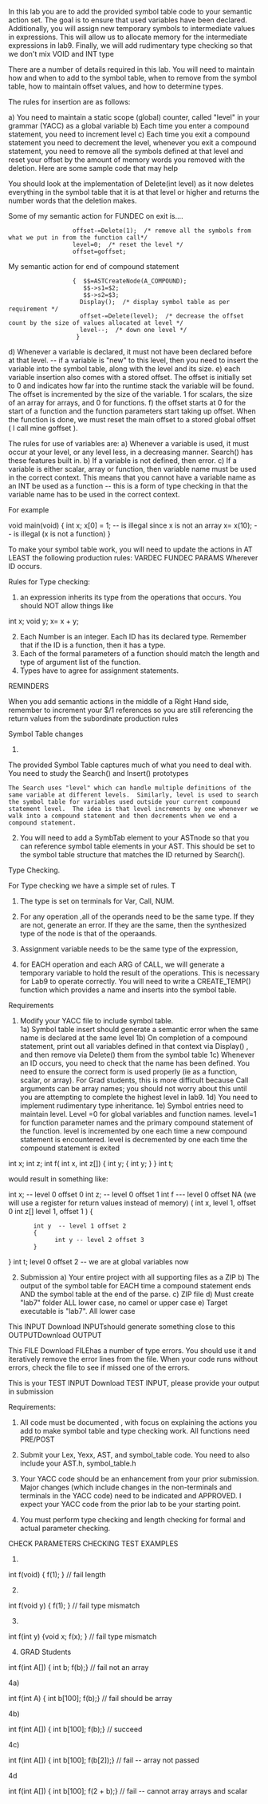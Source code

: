 In this lab you are to add the provided symbol table code to your semantic action set.  The goal is to ensure that used variables have been declared.
Additionally, you will assign new temporary symbols to intermediate values in expressions.  This will allow us to allocate memory for the intermediate expressions in lab9. Finally, we will add rudimentary type checking so that we don't mix VOID and INT type

There are a number of details required in this lab.  You will need to maintain how and when to add to the symbol table, when to remove from the symbol table, how to maintain offset values, and how to determine types.

The rules for insertion are as follows:

a)  You need to maintain a static scope (global) counter, called "level" in your grammar (YACC) as a global variable
b)  Each time you enter a compound statement, you need to increment level
c)  Each time you exit a compound statement you need to decrement the level,  whenever you exit a compound statement, you need to remove all the symbols defined at that level and reset your offset by the amount of memory words you removed with the deletion.  Here are some sample code that may help

You should look at the implementation of Delete(int level) as it now deletes everything in the symbol table that it is at that level or higher and returns the number words that the deletion makes.


Some of my semantic action for FUNDEC on exit is....

                      offset-=Delete(1);  /* remove all the symbols from what we put in from the function call*/
                      level=0;  /* reset the level */
                      offset=goffset;



My semantic action for end of compound statement

                      {  $$=ASTCreateNode(A_COMPOUND);
                         $$->s1=$2;
                         $$->s2=$3;
                        Display();  /* display symbol table as per requirement */
                        offset-=Delete(level);  /* decrease the offset count by the size of values allocated at level */
                        level--;  /* down one level */
                       }
d)  Whenever a variable is declared, it must not have been declared before at that level.
  -- if a variable is "new" to this level, then you need to insert the variable into the symbol table, along
    with the level and its size.
e)  each variable insertion also comes with a stored offset.  The offset is initially set to 0 and indicates how far into the runtime stack the variable will be found.   The offset is incremented by the size of the variable.  1 for scalars, the size of an array for arrays, and 0 for functions.
f)  the offset starts at 0 for  the start of a function and the function parameters start taking up offset.  When the function is done, we must reset the main offset to a stored global offset ( I call mine goffset ).

The rules for use of variables are:
a)  Whenever a variable is used, it must occur at your level, or any level less, in a decreasing manner.  Search() has these features built in.
b)  If a variable is not defined, then error.
c)  If a variable is either scalar, array or function,  then variable name must be used in the correct context.  This means that you cannot have a variable name as an INT be used as a function -- this is a form of type checking in that the variable name has to be used in the correct context.

For example

void main(void)
{
   int x;
  x[0] =  1;  -- is illegal since x is not an array
  x= x(10);  -- is illegal (x is not a function)
}


To make your symbol table work, you will need to update the actions in AT LEAST the following production rules:
VARDEC
FUNDEC
PARAMS
Wherever ID occurs.


Rules for Type checking:
1) an expression inherits its type from the operations that occurs.  You should NOT allow things like

int x;
void y;
x= x + y;

2)  Each Number is an integer.  Each ID has its declared type.  Remember that if the ID is a function, then it has a type.  
3)  Each of the formal parameters of a function should match the length and type of argument list of the function.
4)  Types have to agree for assignment statements.


REMINDERS

When you add semantic actions in the middle of a Right Hand side, remember to increment your $$/$1 references so you are still referencing the return values from the subordinate production rules



Symbol Table changes

1) 

   The provided Symbol Table captures much of what you need to deal with. You need to study the Search() and Insert() prototypes

    The Search uses "level" which can handle multiple definitions of the same variable at different levels.  Similarly, level is used to search the symbol table for variables used outside your current compound statement level.  The idea is that level increments by one whenever we walk into a compound statement and then decrements when we end a compound statement.  

   
 
2)  You will need to add a SymbTab element to your ASTnode so that you can reference symbol table elements in your AST. This should be set to the symbol table structure that matches the ID returned by Search(). 

 

Type Checking.

 

For Type checking we have a simple set of rules.    T

1) The type is set on terminals for Var, Call, NUM.   

2) For any operation ,all of the operands need to be the same type.  If they are not, generate an error.  If they are the same, then the synthesized type of the node is that of the operaands.

3)  Assignment variable needs to be the same type of the expression,

4) for EACH operation and each ARG of CALL, we will generate a temporary variable to hold the result of the operations.  This is necessary for Lab9 to operate correctly.  You will need to write a CREATE_TEMP() function which provides a name and inserts into the symbol table.


Requirements

1)   Modify your YACC file to include symbol table.  
1a)  Symbol table insert should  generate a semantic error when the same name is declared at the same level
1b)  On completion of a compound statement, print out all variables defined in that context via Display() , and then remove via Delete() them from the symbol table
1c)  Whenever an ID occurs, you need to check that the name has been defined.  You need to ensure the correct form is used properly (ie as  a function, scalar, or array).  For Grad students, this is more difficult because Call arguments can be array names; you should not worry about this until you are attempting to complete the highest level in lab9.
1d)  You need to implement rudimentary type inheritance.
1e)  Symbol entries need to maintain level.  Level =0 for global variables and function names.  level=1 for function parameter names and the primary compound statement of the function.  level is incremented by one each time a new compound statement is encountered.  level is decremented by one each time the compound statement is exited

int x;
int z;
int f( int x, int z[])
   {
          int y;
          {
             int y;
          }
      }
int t;

 

would result in something like:


int x;  -- level 0 offset 0
int z;  -- level 0 offset 1
int f  --- level 0 offset NA   (we will use a register for return values instead of memory)
   ( int x,  level 1, offset 0
     int z[]   level 1,  offset 1
   )
   {

           int y  -- level 1 offset 2
           {
                 int y -- level 2 offset 3
           }
   }
int t;   level 0 offset 2 -- we are at global variables now






2)  Submission
a)  Your entire project with all supporting files as a ZIP
b)  The output of the symbol table for EACH time a compound statement ends AND the symbol table at the end of the parse.
c)  ZIP file
d)  Must create "lab7" folder ALL lower case, no camel or upper case
e)  Target executable is "lab7".  All lower case

This INPUT  Download INPUTshould generate something close to this OUTPUTDownload OUTPUT


This FILE  Download FILEhas a number of type errors.  You should use it and iteratively remove the error lines from the file.  When your code runs without errors, check the file to see if missed one of the errors. 

This is your TEST INPUT Download TEST INPUT, please provide your output in submission


 

Requirements:
1)  All code must be documented , with focus on explaining the actions you add to make symbol table and type checking work.  All functions need PRE/POST

 

2)  Submit your Lex, Yexx, AST, and symbol_table code.  You need to also include your AST.h, symbol_table.h

3)  Your YACC code should be an enhancement from your prior submission.  Major changes (which include changes in the non-terminals and terminals in the YACC code) need to be indicated and APPROVED.  I expect your YACC code from the prior lab to be your starting point.

4) You must perform type checking and length checking for formal and actual parameter checking.

 

 

CHECK PARAMETERS CHECKING TEST EXAMPLES

 

1)

int f(void) {  f(1); }   // fail length

 

2)
int f(void y) {  f(1); }   // fail  type mismatch

3)

int f(int y) {void x;  f(x); }   // fail  type mismatch

 

4) GRAD Students

int f(int A[]) {  int b;  f(b);}  // fail not an array

4a)

int f(int A) {  int b[100];  f(b);}  // fail should be array

4b)

int f(int A[]) {  int b[100];  f(b);}  // succeed

4c)

int f(int A[]) {  int b[100];  f(b[2]);}  // fail -- array not passed

4d

int f(int A[]) {  int b[100];  f(2 + b);}  // fail -- cannot array arrays and scalar
